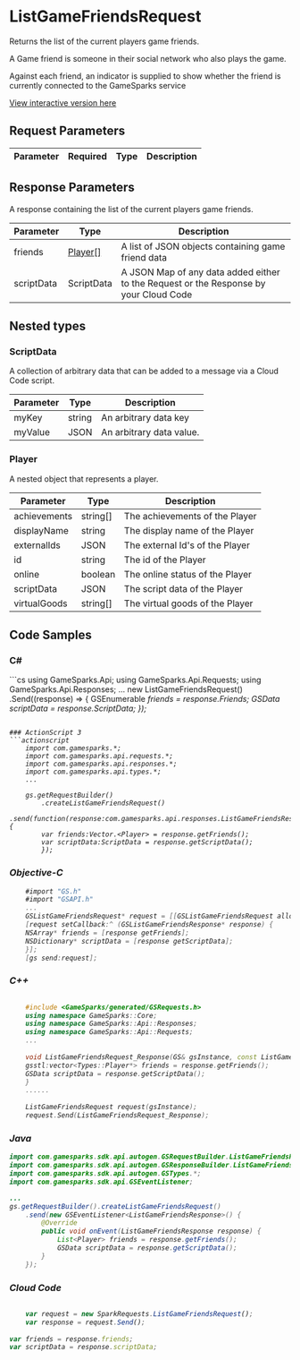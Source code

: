 
# ListGameFriendsRequest


Returns the list of the current players game friends.

A Game friend is someone in their social network who also plays the game.

Against each friend, an indicator is supplied to show whether the friend is currently connected to the GameSparks service


<a href="https://api.gamesparks.net/#listgamefriendsrequest" target="_gsapi">View interactive version here</a>

## Request Parameters

Parameter | Required | Type | Description
--------- | -------- | ---- | -----------

## Response Parameters


A response containing the list of the current players game friends.

Parameter | Type | Description
--------- | ---- | -----------
friends | [Player[]](#player) | A list of JSON objects containing game friend data
scriptData | ScriptData | A JSON Map of any data added either to the Request or the Response by your Cloud Code

## Nested types

### ScriptData

A collection of arbitrary data that can be added to a message via a Cloud Code script.

Parameter | Type | Description
--------- | ---- | -----------
myKey | string | An arbitrary data key
myValue | JSON | An arbitrary data value.

### Player

A nested object that represents a player.

Parameter | Type | Description
--------- | ---- | -----------
achievements | string[] | The achievements of the Player
displayName | string | The display name of the Player
externalIds | JSON | The external Id's of the Player
id | string | The id of the Player
online | boolean | The online status of the Player
scriptData | JSON | The script data of the Player
virtualGoods | string[] | The virtual goods of the Player


## Code Samples

<h3>C#</h3>
```cs
	using GameSparks.Api;
	using GameSparks.Api.Requests;
	using GameSparks.Api.Responses;
	...
	new ListGameFriendsRequest()
		.Send((response) => {
		GSEnumerable<var> friends = response.Friends; 
		GSData scriptData = response.ScriptData; 
		});

```

### ActionScript 3
```actionscript
	import com.gamesparks.*;
	import com.gamesparks.api.requests.*;
	import com.gamesparks.api.responses.*;
	import com.gamesparks.api.types.*;
	...
	
	gs.getRequestBuilder()
	    .createListGameFriendsRequest()
		.send(function(response:com.gamesparks.api.responses.ListGameFriendsResponse):void {
		var friends:Vector.<Player> = response.getFriends(); 
		var scriptData:ScriptData = response.getScriptData(); 
		});

```

### Objective-C
```objectivec
	#import "GS.h"
	#import "GSAPI.h"
	...
	GSListGameFriendsRequest* request = [[GSListGameFriendsRequest alloc] init];
	[request setCallback:^ (GSListGameFriendsResponse* response) {
	NSArray* friends = [response getFriends]; 
	NSDictionary* scriptData = [response getScriptData]; 
	}];
	[gs send:request];

```

### C++
```cpp

	#include <GameSparks/generated/GSRequests.h>
	using namespace GameSparks::Core;
	using namespace GameSparks::Api::Responses;
	using namespace GameSparks::Api::Requests;
	...
	
	void ListGameFriendsRequest_Response(GS& gsInstance, const ListGameFriendsResponse& response) {
	gsstl:vector<Types::Player*> friends = response.getFriends(); 
	GSData scriptData = response.getScriptData(); 
	}
	......
	
	ListGameFriendsRequest request(gsInstance);
	request.Send(ListGameFriendsRequest_Response);
```

### Java
```java
import com.gamesparks.sdk.api.autogen.GSRequestBuilder.ListGameFriendsRequest;
import com.gamesparks.sdk.api.autogen.GSResponseBuilder.ListGameFriendsResponse;
import com.gamesparks.sdk.api.autogen.GSTypes.*;
import com.gamesparks.sdk.api.GSEventListener;

...
gs.getRequestBuilder().createListGameFriendsRequest()
	.send(new GSEventListener<ListGameFriendsResponse>() {
		@Override
		public void onEvent(ListGameFriendsResponse response) {
			List<Player> friends = response.getFriends(); 
			GSData scriptData = response.getScriptData(); 
		}
	});

```

### Cloud Code
```javascript

	var request = new SparkRequests.ListGameFriendsRequest();
	var response = request.Send();
	
var friends = response.friends; 
var scriptData = response.scriptData; 
```


